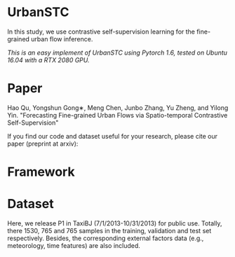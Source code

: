 # UrbanSTC

In this study, we use contrastive self-supervision learning for the fine-grained urban flow inference.

*This is an easy implement of UrbanSTC using Pytorch 1.6, tested on Ubuntu 16.04 with a RTX 2080 GPU.*

# Paper

Hao Qu, Yongshun Gong∗, Meng Chen, Junbo Zhang, Yu Zheng, and Yilong Yin. "Forecasting Fine-grained Urban Flows via Spatio-temporal Contrastive Self-Supervision" 

If you find our code and dataset useful for your research, please cite our paper (preprint at arxiv):

# Framework



# Dataset

Here, we release P1 in TaxiBJ (7/1/2013-10/31/2013) for public use. Totally, there 1530, 765 and 765 samples in the training, validation and test set respectively. Besides, the corresponding external factors data (e.g., meteorology, time features) are also included. 

